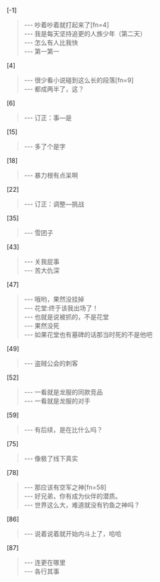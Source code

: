 
[-1] 
>--- 吵着吵着就打起来了[fn=4]<br>
>--- 我是每天坚持追更的人族少年（第二天）<br>
>--- 怎么有人比我快<br>
>--- 第一第一<br>

[4] 
>--- 很少看小说碰到这么长的段落[fn=9]<br>
>--- 都成两半了，这？<br>

[6] 
>--- 订正：事—是<br>

[15] 
>--- 多了个是字<br>

[18] 
>--- 暴力根有点呆啊<br>

[22] 
>--- 订正：调整—挑战<br>

[35] 
>--- 雪团子<br>

[43] 
>--- 关我屁事<br>
>--- 苦大仇深<br>

[47] 
>--- 哦哟，果然没挂掉<br>
>--- 花堂:终于该我出场了！<br>
>--- 也就是说被抓的，不是花堂<br>
>--- 果然没死<br>
>--- 如果花堂也有墓碑的话那当时死的不是他吧<br>

[49] 
>--- 盗贼公会的刺客<br>

[52] 
>--- 一看就是龙服的同款竞品<br>
>--- 一看就是龙服的对手<br>

[59] 
>--- 有后续，是在比什么吗？<br>

[75] 
>--- 像极了线下真实<br>

[78] 
>--- 那应该有空军之神[fn=58]<br>
>--- 好兄弟，你有成为伙伴的潜质。<br>
>--- 世界这么大，难道就没有钓鱼之神吗？<br>

[86] 
>--- 说着说着就开始内斗上了，哈哈<br>

[87] 
>--- 连更在哪里<br>
>--- 各行其事<br>
